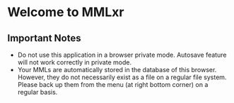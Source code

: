 # Welcome to MMLxr

## Important Notes

- Do not use this application in a browser private mode.
  Autosave feature will not work correctly in private mode.
- Your MMLs are automatically stored in the database of this browser.
  However, they do not necessarily exist as a file on a regular file system.
  Please back up them from the menu (at right bottom corner) on a regular basis.

